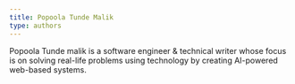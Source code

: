 ```yaml
---
title: Popoola Tunde Malik
type: authors
---
```

Popoola Tunde malik is a software engineer & technical writer whose focus is on solving real-life problems using technology by creating AI-powered web-based systems.